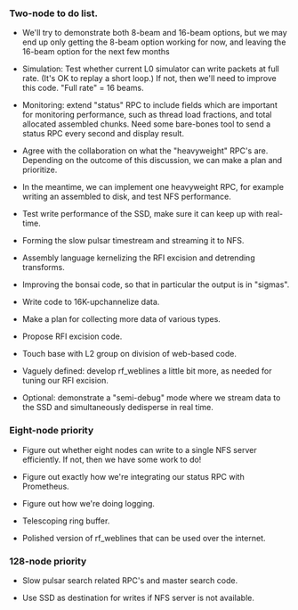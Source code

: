 ### Two-node to do list.

  - We'll try to demonstrate both 8-beam and 16-beam options, but we may end up
    only getting the 8-beam option working for now, and leaving the 16-beam option
    for the next few months

  - Simulation: Test whether current L0 simulator can write packets at full rate.
    (It's OK to replay a short loop.)  If not, then we'll need to improve this code.
    "Full rate" = 16 beams.

  - Monitoring: extend "status" RPC to include fields which are important for
    monitoring performance, such as thread load fractions, and total allocated
    assembled chunks.  Need some bare-bones tool to send a status RPC every
    second and display result.

  - Agree with the collaboration on what the "heavyweight" RPC's are.
    Depending on the outcome of this discussion, we can make a plan and prioritize.
  
  - In the meantime, we can implement one heavyweight RPC, for example writing
    an assembled to disk, and test NFS performance.

  - Test write performance of the SSD, make sure it can keep up with real-time.

  - Forming the slow pulsar timestream and streaming it to NFS.

  - Assembly language kernelizing the RFI excision and detrending transforms.

  - Improving the bonsai code, so that in particular the output is in "sigmas".

  - Write code to 16K-upchannelize data.

  - Make a plan for collecting more data of various types.

  - Propose RFI excision code.
    
  - Touch base with L2 group on division of web-based code.

  - Vaguely defined: develop rf_weblines a little bit more, as needed
    for tuning our RFI excision.

  - Optional: demonstrate a "semi-debug" mode where we stream data to the SSD
    and simultaneously dedisperse in real time.

### Eight-node priority

  - Figure out whether eight nodes can write to a single NFS server efficiently.
    If not, then we have some work to do!

  - Figure out exactly how we're integrating our status RPC with Prometheus.

  - Figure out how we're doing logging.

  - Telescoping ring buffer.
  
  - Polished version of rf_weblines that can be used over the internet.

### 128-node priority

  - Slow pulsar search related RPC's and master search code.

  - Use SSD as destination for writes if NFS server is not available.

